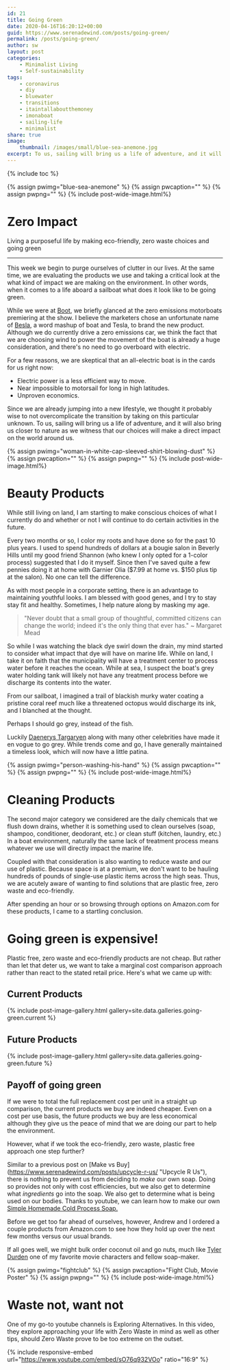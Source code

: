 ```yaml
---
id: 21
title: Going Green
date: 2020-04-16T16:20:12+00:00
guid: https://www.serenadewind.com/posts/going-green/
permalink: /posts/going-green/
author: sw
layout: post
categories:
    - Minimalist Living
    - Self-sustainability
tags:
    - coronavirus
    - diy
    - bluewater
    - transitions
    - itaintallaboutthemoney
    - imonaboat
    - sailing-life
    - minimalist
share: true
image:
    thumbnail: /images/small/blue-sea-anemone.jpg 
excerpt: To us, sailing will bring us a life of adventure, and it will also bring us closer to nature as we witness that our choices will make a direct impact on the world around us. In this post, we talk about ways of going green.
---
```

{% include toc %}

{% assign pwimg="blue-sea-anemone" %}
{% assign pwcaption="" %}
{% assign pwpng="" %}
{% include post-wide-image.html%}

# Zero Impact

Living a purposeful life by making eco-friendly, zero waste choices and going green

---

This week we begin to purge ourselves of clutter in our lives. At the same time, we are evaluating the products we use and taking a critical look at the what kind of impact we are making on the environment. In other words, when it comes to a life aboard a sailboat what does it look like to be going green.

While we were at [Boot](https://www.serenadewind.com/posts/boot-2020/ "Boot 2020"), we briefly glanced at the zero emissions motorboats premiering at the show. I believe the marketers chose an unfortunate name of [Besla](https://www.youtube.com/watch?v=_hzKS6oAX2E "Besla boat tour"), a word mashup of boat and Tesla, to brand the new product. Although we do currently drive a zero emissions car, we think the fact that we are choosing wind to power the movement of the boat is already a huge consideration, and there's no need to go overboard with electric.

For a few reasons, we are skeptical that an all-electric boat is in the cards for us right now:

-   Electric power is a less efficient way to move.
-   Near impossible to motorsail for long in high latitudes.
-   Unproven economics.

Since we are already jumping into a new lifestyle, we thought it probably wise to not overcomplicate the transition by taking on this particular unknown. To us, sailing will bring us a life of adventure, and it will also bring us closer to nature as we witness that our choices will make a direct impact on the world around us.

{% assign pwimg="woman-in-white-cap-sleeved-shirt-blowing-dust" %}
{% assign pwcaption="" %}
{% assign pwpng="" %}
{% include post-wide-image.html%}

# Beauty Products

While still living on land, I am starting to make conscious choices of what I currently do and whether or not I will continue to do certain activities in the future.

Every two months or so, I color my roots and have done so for the past 10 plus years. I used to spend hundreds of dollars at a bougie salon in Beverly Hills until my good friend Shannon (who knew I only opted for a 1-color process) suggested that I do it myself. Since then I've saved quite a few pennies doing it at home with Garnier Olia ($7.99 at home vs. $150 plus tip at the salon). No one can tell the difference.

As with most people in a corporate setting, there is an advantage to maintaining youthful looks. I am blessed with good genes, and I try to stay stay fit and healthy. Sometimes, I help nature along by masking my age.

>"Never doubt that a small group of thoughtful, committed citizens can change the world; indeed it's the only thing that ever has." ~ Margaret Mead

So while I was watching the black dye swirl down the drain, my mind started to consider what impact that dye will have on marine life. While on land, I take it on faith that the municipality will have a treatment center to process water before it reaches the ocean. While at sea, I suspect the boat's grey water holding tank will likely not have any treatment process before we discharge its contents into the water.

From our sailboat, I imagined a trail of blackish murky water coating a pristine coral reef much like a threatened octopus would discharge its ink, and I blanched at the thought.

Perhaps I should go grey, instead of the fish.

Luckily [Daenerys Targaryen](http://www.hbo.com) along with many other celebrities have made it en vogue to go grey. While trends come and go, I have generally maintained a timeless look, which will now have a little patina.

{% assign pwimg="person-washing-his-hand" %}
{% assign pwcaption="" %}
{% assign pwpng="" %}
{% include post-wide-image.html%}

# Cleaning Products

The second major category we considered are the daily chemicals that we flush down drains, whether it is something used to clean ourselves (soap, shampoo, conditioner, deodorant, etc.) or clean stuff (kitchen, laundry, etc.) In a boat environment, naturally the same lack of treatment process means whatever we use will directly impact the marine life.

Coupled with that consideration is also wanting to reduce waste and our use of plastic. Because space is at a premium, we don't want to be hauling hundreds of pounds of single-use plastic items across the high seas. Thus, we are acutely aware of wanting to find solutions that are plastic free, zero waste and eco-friendly.

After spending an hour or so browsing through options on Amazon.com for these products, I came to a startling conclusion.

# Going green is expensive!
Plastic free, zero waste and eco-friendly products are not cheap. But rather than let that deter us, we want to take a marginal cost comparison approach rather than react to the stated retail price. Here's what we came up with:

## Current Products
{% include post-image-gallery.html gallery=site.data.galleries.going-green.current %}

## Future Products
{% include post-image-gallery.html gallery=site.data.galleries.going-green.future %}

## Payoff of going green
If we were to total the full replacement cost per unit in a straight up comparison, the current products we buy are indeed cheaper. Even on a cost per use basis, the future products we buy are less economical although they give us the peace of mind that we are doing our part to help the environment.

However, what if we took the eco-friendly, zero waste, plastic free approach one step further?

Similar to a previous post on [Make vs Buy](https://www.serenadewind.com/posts/upcycle-r-us/ ‎"Upcycle R Us"), there is nothing to prevent us from deciding to _make_ our own soap. Doing so provides not only with cost efficiencies, but we also get to determine what _ingredients_ go into the soap. We also get to determine what is being used on our bodies. Thanks to youtube, we can learn how to make our own [Simple Homemade Cold Process Soap.](https://www.youtube.com/watch?v=zVz6o08g5Po "DIY Soap")

Before we get too far ahead of ourselves, however, Andrew and I ordered a couple products from Amazon.com to see how they hold up over the next few months versus our usual brands.

If all goes well, we might bulk order coconut oil and go nuts, much like [Tyler Durden](https://fightclub.fandom.com/wiki/Tyler_Durden) one of my favorite movie characters and fellow soap-maker.

{% assign pwimg="fightclub" %}
{% assign pwcaption="Fight Club, Movie Poster" %}
{% assign pwpng="" %}
{% include post-wide-image.html%}

# Waste not, want not

One of my go-to youtube channels is Exploring Alternatives. In this video, they explore approaching your life with Zero Waste in mind as well as other tips, should Zero Waste prove to be too extreme on the outset.

{% include responsive-embed url="https://www.youtube.com/embed/sO76q932VOo" ratio="16:9" %}
